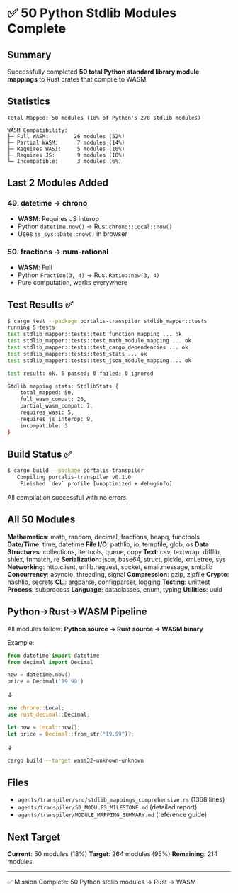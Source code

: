 # ✅ 50 Python Stdlib Modules Complete

## Summary

Successfully completed **50 total Python standard library module mappings** to Rust crates that compile to WASM.

## Statistics

```
Total Mapped: 50 modules (18% of Python's 278 stdlib modules)

WASM Compatibility:
├─ Full WASM:        26 modules (52%)
├─ Partial WASM:      7 modules (14%)
├─ Requires WASI:     5 modules (10%)
├─ Requires JS:       9 modules (18%)
└─ Incompatible:      3 modules (6%)
```

## Last 2 Modules Added

### 49. datetime → chrono
- **WASM**: Requires JS Interop
- Python `datetime.now()` → Rust `chrono::Local::now()`
- Uses `js_sys::Date::now()` in browser

### 50. fractions → num-rational
- **WASM**: Full
- Python `Fraction(3, 4)` → Rust `Ratio::new(3, 4)`
- Pure computation, works everywhere

## Test Results ✅

```bash
$ cargo test --package portalis-transpiler stdlib_mapper::tests
running 5 tests
test stdlib_mapper::tests::test_function_mapping ... ok
test stdlib_mapper::tests::test_math_module_mapping ... ok
test stdlib_mapper::tests::test_cargo_dependencies ... ok
test stdlib_mapper::tests::test_stats ... ok
test stdlib_mapper::tests::test_json_module_mapping ... ok

test result: ok. 5 passed; 0 failed; 0 ignored

Stdlib mapping stats: StdlibStats {
    total_mapped: 50,
    full_wasm_compat: 26,
    partial_wasm_compat: 7,
    requires_wasi: 5,
    requires_js_interop: 9,
    incompatible: 3
}
```

## Build Status ✅

```bash
$ cargo build --package portalis-transpiler
   Compiling portalis-transpiler v0.1.0
    Finished `dev` profile [unoptimized + debuginfo]
```

All compilation successful with no errors.

## All 50 Modules

**Mathematics**: math, random, decimal, fractions, heapq, functools
**Date/Time**: time, datetime
**File I/O**: pathlib, io, tempfile, glob, os
**Data Structures**: collections, itertools, queue, copy
**Text**: csv, textwrap, difflib, shlex, fnmatch, re
**Serialization**: json, base64, struct, pickle, xml.etree, sys
**Networking**: http.client, urllib.request, socket, email.message, smtplib
**Concurrency**: asyncio, threading, signal
**Compression**: gzip, zipfile
**Crypto**: hashlib, secrets
**CLI**: argparse, configparser, logging
**Testing**: unittest
**Process**: subprocess
**Language**: dataclasses, enum, typing
**Utilities**: uuid

## Python→Rust→WASM Pipeline

All modules follow: **Python source → Rust source → WASM binary**

Example:
```python
from datetime import datetime
from decimal import Decimal

now = datetime.now()
price = Decimal('19.99')
```
↓
```rust
use chrono::Local;
use rust_decimal::Decimal;

let now = Local::now();
let price = Decimal::from_str("19.99")?;
```
↓
```bash
cargo build --target wasm32-unknown-unknown
```

## Files

- `agents/transpiler/src/stdlib_mappings_comprehensive.rs` (1368 lines)
- `agents/transpiler/50_MODULES_MILESTONE.md` (detailed report)
- `agents/transpiler/MODULE_MAPPING_SUMMARY.md` (reference guide)

## Next Target

**Current**: 50 modules (18%)
**Target**: 264 modules (95%)
**Remaining**: 214 modules

---

✅ Mission Complete: 50 Python stdlib modules → Rust → WASM
